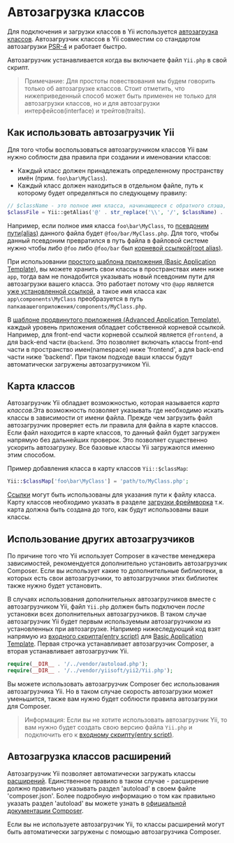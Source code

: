 Автозагрузка классов
=================

Для подключения и загрузки классов в Yii используется [автозагрузка классов](http://www.php.net/manual/en/language.oop5.autoload.php). Автозагрузчик классов в Yii совместим со стандартом автозагрузки [PSR-4](https://github.com/php-fig/fig-standards/blob/master/proposed/psr-4-autoloader/psr-4-autoloader.md) и работает быстро.

Автозагрузчик устанавливается когда вы включаете файл `Yii.php` в свой скрипт.

> Примечание: Для простоты повествования мы будем говорить только об автозагрузке классов. Стоит отметить, что нижеприведенный способ может быть применен не только для автозагрузки классов, но и для автозагрузки интерфейсов(interface) и трейтов(traits).
  


Как использовать автозагрузчик Yii <a name="using-yii-autoloader"></a>
------------------------

Для того чтобы воспользоваться автозагрузчиком классов Yii вам нужно соблюсти два правила при создании и именовании классов:

* Каждый класс должен принадлежать определенному пространству имён  (прим. `foo\bar\MyClass`).
* Каждый класс должен находиться в отдельном файле, путь к которому будет определяться по следующему правилу:

```php
// $className - это полное имя класса, начинающееся с обратного слэша, т.е. \
$classFile = Yii::getAlias('@' . str_replace('\\', '/', $className) . '.php');
```

Например, если полное имя класса `foo\bar\MyClass`, то  [псевдоним пути(alias)](concept-aliases.md) данного файла будет 
`@foo/bar/MyClass.php`. Для того, чтобы данный псевдоним превратился в путь файла в файловой системе нужно чтобы либо `@foo` либо `@foo/bar` был [корневой ссылкой(root alias)](concept-aliases.md#defining-aliases).

При использовании [простого шаблона приложения (Basic Application Template)](start-basic.md), вы можете хранить свои классы в пространствах имен ниже `app`, тогда вам не понадобится указывать новый псевдоним пути для автозагрузки вашего класса. Это работает потому что
`@app` является [уже установленной ссылкой](concept-aliases.md#predefined-aliases), а такое имя класса как `app\components\MyClass`
преобразуется в путь 
`папкавашегоприложения/components/MyClass.php`.


В [шаблоне продвинутого приложения (Advanced Application Template)](tutorial-advanced-app.md), каждый уровень приложения обладает собственной корневой ссылкой. Например, для front-end части корневой ссылкой является `@frontend`, а для back-end части `@backend`. Это позволяет включать классы front-end части в пространство имен(namespace) ниже 'frontend', а для back-end части ниже 'backend'. При таком подходе ваши классы будут автоматически загружены автозагрузчиком Yii.


Карта классов <a name="class-map"></a>
---------

Автозагрузчик Yii обладает возможностью, которая называется *карта классов*.Эта возможность позволяет указывать где необходимо искать классы в зависимости от имени файла.
Прежде чем загрузить файл автозагрузчик проверяет есть ли правила для файла в карте классов. Если файл находится в карте классов, то данный файл будет загружен напрямую без дальнейших проверок.
Это позволяет существенно ускорить автозагрузку. Все базовые классы Yii загружаются именно этим способом.

Пример добавления класса в карту классов `Yii::$classMap`:

```php
Yii::$classMap['foo\bar\MyClass'] = 'path/to/MyClass.php';
```

[Ссылки](concept-aliases.md) могут быть использованы для указания пути к файлу класса. Карту классов необходимо указать в разделе [загрузки фреймворка](runtime-bootstrapping.md) т.к. карта должна быть создана до того, как будут использованы ваши классы.


Использование других автозагрузчиков <a name="using-other-autoloaders"></a>
-----------------------

По причине того что Yii использует Composer в качестве менеджера зависимостей, рекомендуется дополнительно установить автозагрузчик Composer. Если вы использует какие то дополнительные библиотеки, в которых есть свои автозагрузчики, то автозагрузчики этих библиотек также нужно будет установить.

В случаях использования дополнительных автозагрузчиков вместе с автозагрузчиком Yii, файл `Yii.php` должен быть подключен *после* установки всех дополнительных автозагрузчиков. В таком случае автозагрузчик Yii будет первым используемым автозагрузчиком из установленных при  автозагрузке. Например нижеследующий код взят напрямую из [входного скрипта(entry script)](structure-entry-scripts.md) для [Basic Application Template](start-basic.md). Первая строчка устанавливает автозагрузчик Composer, а вторая устанавливает автозагрузчик Yii.

```php
require(__DIR__ . '/../vendor/autoload.php');
require(__DIR__ . '/../vendor/yiisoft/yii2/Yii.php');
```

Вы можете использовать автозагрузчик Composer бес использования автозагрузчика Yii. Но в таком случае скорость автозагрузки может уменьшится, также вам нужно будет соблюсти правила автозагрузки для Composer.

> Информация: Если вы не хотите использовать автозагрузчик Yii, то вам нужно будет создать свою версию файла `Yii.php` 
   и подключить его к [входному скрипту(entry script)](structure-entry-scripts.md).


Автозагрузка классов расширений <a name="autoloading-extension-classes"></a>
-----------------------------

Автозагрузчик Yii позволяет автоматически загружать классы [расширений](structure-extensions.md). Единственное правило в таком случае - расширение должно правильно указывать раздел 'autoload' в своем файле 'composer.json'. Более подробную информацию о том как правильно  указать раздел 'autoload' вы можете узнать в [официальной документации Composer](https://getcomposer.org/doc/04-schema.md#autoload).

Если вы не используете автозагрузчик Yii, то классы расширений могут быть автоматически загружены с помощью автозагрузчика Composer.

